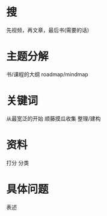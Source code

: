 # 搜
先视频，再文章，最后书(需要的话)
# 主题分解
书/课程的大纲
roadmap/mindmap
# 关键词
从最宽泛的开始
顺藤摸瓜收集
整理/建构
# 资料
打分
分类
# 具体问题
表述